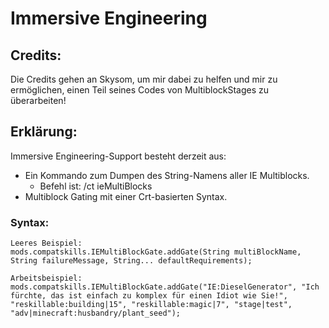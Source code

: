 # Immersive Engineering

## Credits:

Die Credits gehen an Skysom, um mir dabei zu helfen und mir zu ermöglichen, einen Teil seines Codes von MultiblockStages zu überarbeiten!

## Erklärung:

Immersive Engineering-Support besteht derzeit aus:

- Ein Kommando zum Dumpen des String-Namens aller IE Multiblocks. 
    - Befehl ist: /ct ieMultiBlocks
- Multiblock Gating mit einer Crt-basierten Syntax.

### Syntax:

    Leeres Beispiel:
    mods.compatskills.IEMultiBlockGate.addGate(String multiBlockName, String failureMessage, String... defaultRequirements);
    
    Arbeitsbeispiel:
    mods.compatskills.IEMultiBlockGate.addGate("IE:DieselGenerator", "Ich fürchte, das ist einfach zu komplex für einen Idiot wie Sie!", "reskillable:building|15", "reskillable:magic|7", "stage|test", "adv|minecraft:husbandry/plant_seed");